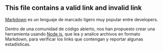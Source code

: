 ## **This file contains a valid link  and invalid link**

 [Markdown](https://es.wikipedia.org/wiki/Markdown) es un lenguaje de marcado ligero muy popular entre developers. 

 Dentro de una comunidad de código abierto, nos han propuesto crear una herramienta usando  [Node js](https://nodejs.org/enh/), que lea y analice archivos en formato Markdown, para verificar los links que contengan y reportar algunas estadísticas.